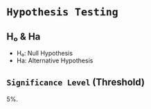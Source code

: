 # `Hypothesis Testing`

## H₀ & Ha
- H₀: Null Hypothesis
- Ha: Alternative Hypothesis

## `Significance Level` (Threshold)

5%.
